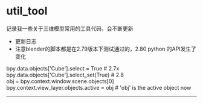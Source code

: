 # util_tool
记录我一些关于三维模型常用的工具代码，会不断更新
- 更新日志  
- 注意blender的脚本都是在2.79版本下测试通过的，2.80 python 的API发生了变化  

bpy.data.objects['Cube'].select = True    # 2.7x  
bpy.data.objects['Cube'].select_set(True) # 2.8  
obj = bpy.context.window.scene.objects[0]
bpy.context.view_layer.objects.active = obj    # 'obj' is the active object now


-----------------------
